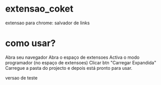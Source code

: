 # extensao_coket
extensao para chrome: salvador de links

# como usar?
Abra seu navegador
Abra o espaço de extensoes
Activa o modo programador (no espaço de extensoes)
Clicar btn "Carregar Expandida"
 Carregue a pasta do projecto e depois está pronto para usar.

 versao de teste
